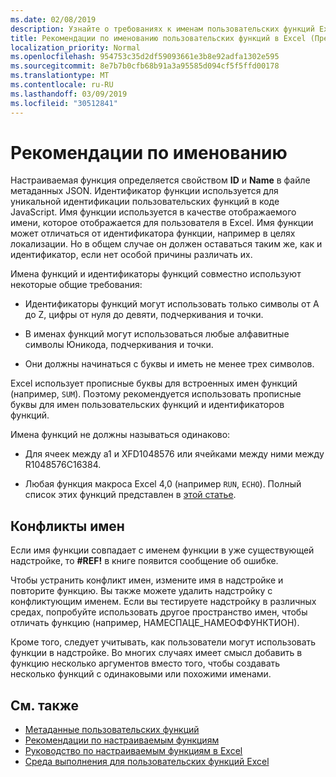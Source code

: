 ```yaml
---
ms.date: 02/08/2019
description: Узнайте о требованиях к именам пользовательских функций Excel и Избегайте распространенных ловушек именования.
title: Рекомендации по именованию пользовательских функций в Excel (Предварительная версия)
localization_priority: Normal
ms.openlocfilehash: 954753c35d2df59093661e3b8e92adfa1302e595
ms.sourcegitcommit: 8e7b7b0cfb68b91a3a95585d094cf5f5ffd00178
ms.translationtype: MT
ms.contentlocale: ru-RU
ms.lasthandoff: 03/09/2019
ms.locfileid: "30512841"
---
```

# <a name="naming-guidelines"></a>Рекомендации по именованию

Настраиваемая функция определяется свойством **ID** и **Name** в файле метаданных JSON. Идентификатор функции используется для уникальной идентификации пользовательских функций в коде JavaScript. Имя функции используется в качестве отображаемого имени, которое отображается для пользователя в Excel. Имя функции может отличаться от идентификатора функции, например в целях локализации. Но в общем случае он должен оставаться таким же, как и идентификатор, если нет особой причины различать их.

Имена функций и идентификаторы функций совместно используют некоторые общие требования:

- Идентификаторы функций могут использовать только символы от A до Z, цифры от нуля до девяти, подчеркивания и точки.

- В именах функций могут использоваться любые алфавитные символы Юникода, подчеркивания и точки.

- Они должны начинаться с буквы и иметь не менее трех символов.

Excel использует прописные буквы для встроенных имен функций (например, `SUM`). Поэтому рекомендуется использовать прописные буквы для имен пользовательских функций и идентификаторов функций.

Имена функций не должны называться одинаково:

- Для ячеек между a1 и XFD1048576 или ячейками между ними между R1048576C16384.

- Любая функция макроса Excel 4,0 (например `RUN`, `ECHO`).  Полный список этих функций представлен в [этой статье](https://www.microsoft.com/en-us/download/details.aspx?id=1465).

## <a name="naming-conflicts"></a>Конфликты имен

Если имя функции совпадает с именем функции в уже существующей надстройке, то **#REF!** в книге появится сообщение об ошибке.

Чтобы устранить конфликт имен, измените имя в надстройке и повторите функцию. Вы также можете удалить надстройку с конфликтующим именем. Если вы тестируете надстройку в различных средах, попробуйте использовать другое пространство имен, чтобы отличать функцию (например, НАМЕСПАЦЕ_НАМЕОФФУНКТИОН).

Кроме того, следует учитывать, как пользователи могут использовать функции в надстройке. Во многих случаях имеет смысл добавить в функцию несколько аргументов вместо того, чтобы создавать несколько функций с одинаковыми или похожими именами.

## <a name="see-also"></a>См. также

* [Метаданные пользовательских функций](custom-functions-json.md)
* [Рекомендации по настраиваемым функциям](custom-functions-best-practices.md)
* [Руководство по настраиваемым функциям в Excel](../tutorials/excel-tutorial-create-custom-functions.md)
* [Среда выполнения для пользовательских функций Excel](custom-functions-runtime.md)
